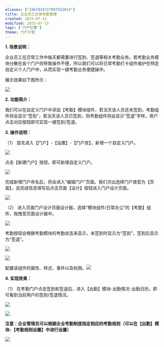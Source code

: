 ```yaml
---
aliases: ["1967834727097932014"]
title: 企业员工日常考勤管理
created: 2025-07-15
modified: 2025-07-15
tags: ['门户引擎']
theme: 门户引擎
---
```


**1. 场景说明：**

企业员工在日常工作中每天都需要进行签到、签退等相关考勤业务。若考勤业务模块分散在各个门户则导致操作不便，所以我们可以将日常考勤打卡组件维护在特定自定义个人门户中，从而实现一键考勤业务便捷操作。

展示效果如下图所示：

![](fec91c9ad0f3a25649911b55055a2615.jpg)

**2. 功能简介：**

我们可以在自定义门户中添加【考勤】模块组件，若当天该人员还未签到，考勤组件则会显示“签到”，若当天该人员已签到，则考勤组件则会显示“签退”字样。用户点击对应按钮即可实现一键签到/签退。

**3. 操作说明：**

（1） 首先进入【门户】-【设置】-【门户库】，新增一个自定义门户。

![](28a5579beab793ab690fd9cb0185ef74.jpg)

点击【新建门户】按钮，即可新增自定义门户。

![](3712d3940fa0f4dbe9f99681399cf397.jpg)

完成新增门户命名后，将会进入“编辑门户”页面。我们次出选择门户类型为【页面】，且完成信息填写后点击页面【设计】按钮进入门户设计页面。

![](6b21a76dd9eb51367468358a0507a9a5.jpg)

（2） 进入页面门户设计页面设计器，选择“模块组件/日常办公”的【考勤】组件，拖拽至页面设计器中。

![](ebc38e9ce2f0f8a568658dd917a34e9f.jpg)

考勤按钮会根据考勤模块的考勤状态来显示，未签到时显示为“签到”，签到后显示为“签退”。

![](42979b3e2d83d0079afca9f53bc88ca1.jpg)

![](f9933f50f93c182ef63f739ea1efd03b.jpg)

配置该组件的属性、样式、事件以及权限。![](6e8e4b79de4a36ce5c5cdfb94496eada.jpg)

**4. 实现效果：**

（1） 在考勤门户点击签到和签退后，进入【出勤】模块-出勤情况-出勤日历。即可看到当前用户的签到/签退情况。

![](2b5eebe2cd3f410f30c1a402894129cc.jpg)

![](572543793926c4366d0d92b808917fc5.jpg)

**注意：企业管理员可以根据企业考勤制度指定相应的考勤规则（可以在【出勤】模块-【考勤规则设置】中进行设置）**

**![](17d905c3ccd2c83d6370972826c22a96.jpg)**